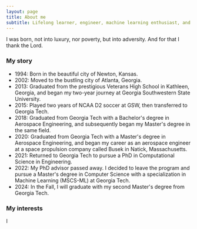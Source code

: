 ```yaml
---
layout: page
title: About me
subtitle: Lifelong learner, engineer, machine learning enthusiast, and The Office fanatic.
---
```


I was born,  not into luxury, nor poverty, but into adversity. And for that I thank the Lord.

### My story

- 1994: Born in the beautiful city of Newton, Kansas.
- 2002: Moved to the bustling city of Atlanta, Georgia.
- 2013: Graduated from the prestigious Veterans High School in Kathleen, Georgia, and began my two-year journey at Georgia Southwestern State University.
- 2015: Played two years of NCAA D2 soccer at GSW, then transferred to Georgia Tech.
- 2018: Graduated from Georgia Tech with a Bachelor's degree in Aerospace Engineering, and subsequently began my Master's degree in the same field.
- 2020: Graduated from Georgia Tech with a Master's degree in Aerospace Engineering, and began my career as an aerospace engineer at a space propulsion company called Busek in Natick, Massachusetts.
- 2021: Returned to Georgia Tech to pursue a PhD in Computational Science in Engineering.
- 2022: My PhD advisor passed away. I decided to leave the program and pursue a Master's degree in Computer Science with a specialization in Machine Learning (MSCS-ML) at Georgia Tech.
- 2024: In the Fall, I will graduate with my second Master's degree from Georgia Tech.

### My interests
I 